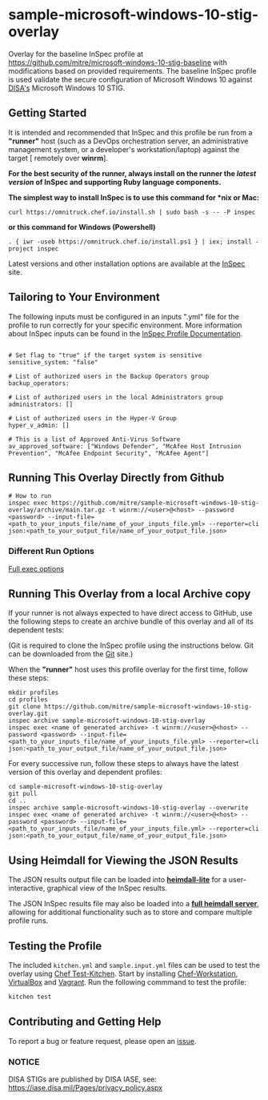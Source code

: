 # sample-microsoft-windows-10-stig-overlay

Overlay for the baseline InSpec profile at https://github.com/mitre/microsoft-windows-10-stig-baseline with modifications based on provided requirements. The baseline InSpec profile is used validate the secure configuration of Microsoft Windows 10 against [DISA's](https://iase.disa.mil/stigs/Pages/index.aspx) Microsoft Windows 10 STIG.

## Getting Started  
It is intended and recommended that InSpec and this profile be run from a __"runner"__ host (such as a DevOps orchestration server, an administrative management system, or a developer's workstation/laptop) against the target [ remotely over __winrm__].

__For the best security of the runner, always install on the runner the _latest version_ of InSpec and supporting Ruby language components.__ 

__The simplest way to install InSpec is to use this command for *nix or Mac:__
```
curl https://omnitruck.chef.io/install.sh | sudo bash -s -- -P inspec
```

__or this command for Windows (Powershell)__
```
. { iwr -useb https://omnitruck.chef.io/install.ps1 } | iex; install -project inspec
```

Latest versions and other installation options are available at the [InSpec](http://inspec.io/) site.


## Tailoring to Your Environment
The following inputs must be configured in an inputs ".yml" file for the profile to run correctly for your specific environment. More information about InSpec inputs can be found in the [InSpec Profile Documentation](https://www.inspec.io/docs/reference/profiles/).

```

# Set flag to "true" if the target system is sensitive
sensitive_system: "false"

# List of authorized users in the Backup Operators group
backup_operators: 

# List of authorized users in the local Administrators group
administrators: []

# List of authorized users in the Hyper-V Group
hyper_v_admin: []

# This is a list of Approved Anti-Virus Software
av_approved_software: ["Windows Defender", "McAfee Host Intrusion Prevention", "McAfee Endpoint Security", "McAfee Agent"]

```

## Running This Overlay Directly from Github

```
# How to run
inspec exec https://github.com/mitre/sample-microsoft-windows-10-stig-overlay/archive/main.tar.gz -t winrm://<user>@<host> --password <password> --input-file=<path_to_your_inputs_file/name_of_your_inputs_file.yml> --reporter=cli json:<path_to_your_output_file/name_of_your_output_file.json>
```

### Different Run Options

  [Full exec options](https://docs.chef.io/inspec/cli/#options-3)

## Running This Overlay from a local Archive copy 

If your runner is not always expected to have direct access to GitHub, use the following steps to create an archive bundle of this overlay and all of its dependent tests:

(Git is required to clone the InSpec profile using the instructions below. Git can be downloaded from the [Git](https://git-scm.com/book/en/v2/Getting-Started-Installing-Git) site.)

When the __"runner"__ host uses this profile overlay for the first time, follow these steps: 

```
mkdir profiles
cd profiles
git clone https://github.com/mitre/sample-microsoft-windows-10-stig-overlay.git
inspec archive sample-microsoft-windows-10-stig-overlay
inspec exec <name of generated archive> -t winrm://<user>@<host> --password <password> --input-file=<path_to_your_inputs_file/name_of_your_inputs_file.yml> --reporter=cli json:<path_to_your_output_file/name_of_your_output_file.json>
```

For every successive run, follow these steps to always have the latest version of this overlay and dependent profiles:

```
cd sample-microsoft-windows-10-stig-overlay
git pull
cd ..
inspec archive sample-microsoft-windows-10-stig-overlay --overwrite
inspec exec <name of generated archive> -t winrm://<user>@<host> --password <password> --input-file=<path_to_your_inputs_file/name_of_your_inputs_file.yml> --reporter=cli json:<path_to_your_output_file/name_of_your_output_file.json>
```

## Using Heimdall for Viewing the JSON Results

The JSON results output file can be loaded into __[heimdall-lite](https://heimdall-lite.mitre.org/)__ for a user-interactive, graphical view of the InSpec results. 

The JSON InSpec results file may also be loaded into a __[full heimdall server](https://github.com/mitre/heimdall)__, allowing for additional functionality such as to store and compare multiple profile runs.



## Testing the Profile

The included `kitchen.yml` and `sample.input.yml` files can be used to test the overlay using [Chef Test-Kitchen](https://kitchen.ci/). Start by installing [Chef-Workstation](https://downloads.chef.io/chef-workstation), [VirtualBox](https://www.virtualbox.org/wiki/Downloads) and [Vagrant](https://www.vagrantup.com/downloads.html). Run the following commmand to test the profile:

```bash
kitchen test
```


## Contributing and Getting Help
To report a bug or feature request, please open an [issue](https://github.com/mitre/sample-microsoft-windows-10-stig-overlay/issues/new).

### NOTICE 

DISA STIGs are published by DISA IASE, see: https://iase.disa.mil/Pages/privacy_policy.aspx

